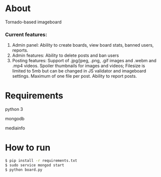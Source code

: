 # About
Tornado-based imageboard
### Current features:
1. Admin panel:
    Ability to create boards, view board stats, banned users, reports.
2. Admin features:
    Ability to delete posts and ban users
3. Posting features:
	Support of .jpg/jpeg, .png, .gif images and .webm and .mp4 videos.
    Spoiler thumbnails for images and videos;
	Filesize is limited to 5mb but can be changed in JS validator and imageboard settings.
    Maximum of one file per post.
    Ability to report posts.
# Requirements
python 3

mongodb

mediainfo
# How to run
```sh
$ pip install -r requirements.txt
$ sudo service mongod start
$ python board.py
```
